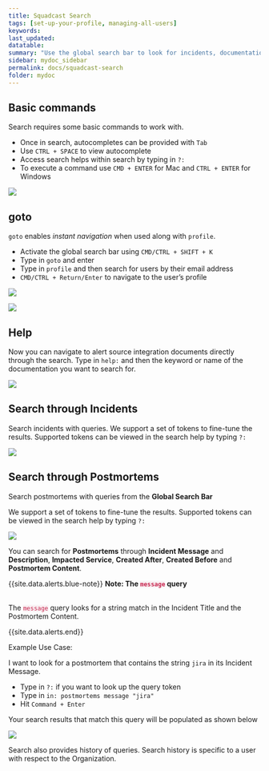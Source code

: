 ```yaml
---
title: Squadcast Search
tags: [set-up-your-profile, managing-all-users]
keywords: 
last_updated: 
datatable: 
summary: "Use the global search bar to look for incidents, documentation or other entities within the platform"
sidebar: mydoc_sidebar
permalink: docs/squadcast-search
folder: mydoc
---
```


## Basic commands

Search requires some basic commands to work with. 

- Once in search, autocompletes can be provided with `Tab`
- Use `CTRL + SPACE` to view autocomplete
- Access search helps within search by typing in `?:`
- To execute a command use `CMD + ENTER` for Mac and `CTRL + ENTER` for Windows

![](images/search_1.png)

## goto

`goto` enables _instant navigation_ when used along with `profile`.

- Activate the global search bar using `CMD/CTRL + SHIFT + K`
- Type in `goto` and enter
- Type in `profile` and then search for users by their email address
- `CMD/CTRL + Return/Enter` to navigate to the user’s profile

![](images/search_2.png)

![](images/search_3.png)

## Help

Now you can navigate to alert source integration documents directly through the search. Type in `help:` and then the keyword or name of the documentation you want to search for.

![](images/search_4.png)

## Search through Incidents

Search incidents with queries. We support a set of tokens to fine-tune the results. Supported tokens can be viewed in the search help by typing `?:` 

![](images/search_5.png)

## Search through Postmortems

Search postmortems with queries from the **Global  Search Bar**

We support a set of tokens to fine-tune the results. Supported tokens can be viewed in the search help by typing `?:`

![](images/search_6.png)

You can search for **Postmortems** through **Incident Message** and **Description**, **Impacted Service**, **Created After**, **Created Before** and **Postmortem Content**.

{{site.data.alerts.blue-note}}
<b>Note: The <code class='highlighter-rouge' style='color: #c7254e; background-color: #f9f2f4 !important;'>message</code> query</b>
<br/><br/><p>The <code class='highlighter-rouge' style='color: #c7254e; background-color: #f9f2f4 !important;'>message</code> query looks for a string match in the Incident Title and the Postmortem Content.</p>
{{site.data.alerts.end}}

Example Use Case: 

I want to look for a postmortem that contains the string `jira` in its Incident Message. 

- Type in `?:` if you want to look up the query token 
- Type in `in: postmortems message "jira"`
- Hit `Command + Enter`

Your search results that match this query will be populated as shown below

![](images/search_7.png)

Search also provides history of queries. Search history is specific to a user with respect to the Organization.
